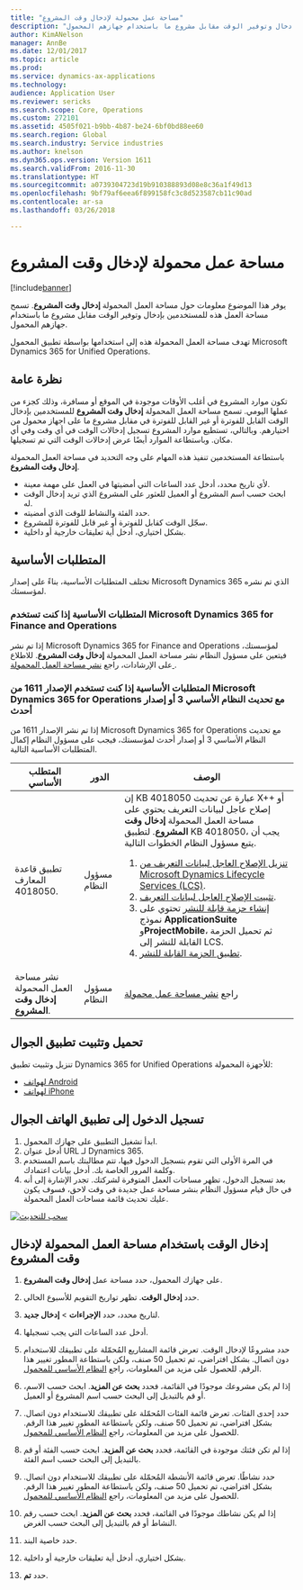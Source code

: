 ```yaml
---
title: "مساحة عمل محمولة لإدخال وقت المشروع"
description: "يوفر هذا الموضوع معلومات حول مساحة العمل المحمولة لإدخال وقت المشروع. تسمح مساحة العمل هذه للمستخدمين بإدخال وتوفير الوقت مقابل مشروع ما باستخدام جهازهم المحمول."
author: KimANelson
manager: AnnBe
ms.date: 12/01/2017
ms.topic: article
ms.prod: 
ms.service: dynamics-ax-applications
ms.technology: 
audience: Application User
ms.reviewer: sericks
ms.search.scope: Core, Operations
ms.custom: 272101
ms.assetid: 4505f021-b9bb-4b87-be24-6bf0bd88ee60
ms.search.region: Global
ms.search.industry: Service industries
ms.author: knelson
ms.dyn365.ops.version: Version 1611
ms.search.validFrom: 2016-11-30
ms.translationtype: HT
ms.sourcegitcommit: a0739304723d19b910388893d08e8c36a1f49d13
ms.openlocfilehash: 9bf79af6eea6f899158fc3c8d523587cb11c90ad
ms.contentlocale: ar-sa
ms.lasthandoff: 03/26/2018

---
```


# <a name="project-time-entry-mobile-workspace"></a>مساحة عمل محمولة لإدخال وقت المشروع

[!include[banner](../includes/banner.md)]

يوفر هذا الموضوع معلومات حول مساحة العمل المحمولة **إدخال وقت المشروع**. تسمح مساحة العمل هذه للمستخدمين بإدخال وتوفير الوقت مقابل مشروع ما باستخدام جهازهم المحمول.

تهدف مساحة العمل المحمولة هذه إلى استخدامها بواسطة تطبيق المحمول Microsoft Dynamics 365 for Unified Operations. 

## <a name="overview"></a>نظرة عامة
تكون موارد المشروع في أغلب الأوقات موجودة في الموقع أو مسافرة، وذلك كجزء من عملها اليومي. تسمح مساحة العمل المحمولة **إدخال وقت المشروع** للمستخدمين بإدخال الوقت القابل للفوترة أو غير القابل للفوترة في مقابل مشروع ما على اجهاز محمول من اختيارهم. وبالتالي، تستطيع موارد المشروع تسجيل إدخالات الوقت في أي وقت وفي أي مكان. وباستطاعة الموارد أيضًا عرض إدخالات الوقت التي تم تسجيلها. 

باستطاعة المستخدمين تنفيذ هذه المهام على وجه التحديد في مساحة العمل المحمولة **إدخال وقت المشروع**.

-   لأي تاريخ محدد، أدخل عدد الساعات التي أمضيتها في العمل على مهمة معينة.
-   ابحث حسب اسم المشروع أو العميل للعثور على المشروع الذي تريد إدخال الوقت له.
-   حدد الفئة والنشاط للوقت الذي أمضيته.
-   سجّل الوقت كقابل للفوترة أو غير قابل للفوترة للمشروع.
-   بشكل اختياري، أدخل أية تعليقات خارجية أو داخلية.

## <a name="prerequisites"></a>المتطلبات الأساسية
تختلف المتطلبات الأساسية، بناءً على إصدار Microsoft Dynamics 365 الذي تم نشره لمؤسستك.

### <a name="prerequisites-if-you-use-microsoft-dynamics-365-for-finance-and-operations"></a>المتطلبات الأساسية إذا كنت تستخدم Microsoft Dynamics 365 for Finance and Operations
إذا تم نشر Microsoft Dynamics 365 for Finance and Operations لمؤسستك، فيتعين على مسؤول النظام نشر مساحة العمل المحمولة **إدخال وقت المشروع**. للاطلاع على الإرشادات، راجع [نشر مساحة العمل المحمولة ](../../dev-itpro/mobile-apps/publish-mobile-workspace.md).

### <a name="prerequisites-if-you-use-microsoft-dynamics-365-for-operations-version-1611-with-platform-update-3-or-later"></a>المتطلبات الأساسية إذا كنت تستخدم الإصدار 1611 من Microsoft Dynamics 365 for Operations مع تحديث النظام الأساسي 3 أو إصدار أحدث
إذا تم نشر الإصدار 1611 من Microsoft Dynamics 365 for Operations مع تحديث النظام الأساسي 3 أو إصدار أحدث لمؤسستك، فيجب على مسؤول النظام إكمال المتطلبات الأساسية التالية. 

<table>
<thead>
<tr class="header">
<th>المتطلب الأساسي</th>
<th>الدور</th>
<th>‏‏الوصف</th>
</tr>
</thead>
<tbody>
<tr class="odd">

<td>تطبيق قاعدة المعارف 4018050.</td>
<td>مسؤول النظام</td>
<td>إن KB 4018050 عبارة عن تحديث X++ أو إصلاح عاجل لبيانات التعريف يحتوي على مساحة العمل المحمولة <strong>إدخال وقت المشروع</strong>. لتطبيق KB 4018050، يجب أن يتبع مسؤول النظام الخطوات التالية.
<ol>
<li><a href="../../dev-itpro/migration-upgrade/download-hotfix-lcs.md">تنزيل الإصلاح العاجل لبيانات التعريف من Microsoft Dynamics Lifecycle Services (LCS)</a>.</li>
<li><a href="../../dev-itpro/migration-upgrade/install-metadata-hotfix-package.md">تثبيت الإصلاح العاجل لبيانات التعريف</a>.</li>
<li><a href="../../dev-itpro/deployment/create-apply-deployable-package.md">إنشاء حزمة قابلة للنشر</a> تحتوي على نموذج <strong>ApplicationSuite</strong> و<strong>ProjectMobile</strong>، ثم تحميل الحزمة القابلة للنشر إلى LCS.</li>
<li><a href="../../dev-itpro/deployment/apply-deployable-package-system.md">تطبيق الحزمة القابلة للنشر</a>.</li>

</ol></td>
</tr>
<tr class="even">
<td>نشر مساحة العمل المحمولة <strong>إدخال وقت المشروع</strong>.</td>
<td>مسؤول النظام</td>
<td>راجع <a href="../../dev-itpro/mobile-apps/publish-mobile-workspace.md">نشر مساحة عمل محمولة</a></td>
</tr>
</tbody>
</table>

## <a name="download-and-install-the-mobile-app"></a>تحميل وتثبيت تطبيق الجوال

تنزيل وتثبيت تطبيق Dynamics 365 for Unified Operations للأجهزة المحمولة:

-   [لهواتف Android](https://go.microsoft.com/fwlink/?linkid=850662)
-   [لهواتف iPhone](https://go.microsoft.com/fwlink/?linkid=850663)

## <a name="sign-in-to-the-mobile-app"></a>تسجيل الدخول إلى تطبيق الهاتف الجوال
1.  ابدأ تشغيل التطبيق على جهازك المحمول.
2.  أدخل عنوان URL لـ Dynamics 365.
3.  في المرة الأولى التي تقوم بتسجيل الدخول فيها، تتم مطالبتك باسم المستخدم وكلمة المرور الخاصة بك. أدخل بيانات اعتمادك.
4.  بعد تسجيل الدخول، تظهر مساحات العمل المتوفرة لشركتك. تجدر الإشارة إلى أنه في حال قيام مسؤول النظام بنشر مساحة عمل جديدة في وقت لاحق، فسوف يكون عليك تحديث قائمة مساحات العمل المحمولة.

[![سحب للتحديث](./media/pull-to-refresh-list-of-workspaces-183x300.png)](./media/pull-to-refresh-list-of-workspaces.png)

## <a name="enter-time-by-using-the-project-time-entry-mobile-workspace"></a>إدخال الوقت باستخدام مساحة العمل المحمولة لإدخال وقت المشروع
1.  على جهازك المحمول، حدد مساحة عمل **إدخال وقت المشروع**.
2.  حدد **إدخال الوقت**. تظهر تواريخ التقويم للأسبوع الحالي.
3.  لتاريخ محدد، حدد **الإجراءات** &gt; **إدخال جديد**.
4.  أدخل عدد الساعات التي يجب تسجيلها.
5.  حدد مشروعًا لإدخال الوقت. تعرض قائمة المشاريع المُحمّلة على تطبيقك للاستخدام دون اتصال. بشكل افتراضي، تم تحميل 50 صنف، ولكن باستطاعة المطور تغيير هذا الرقم. للحصول على مزيد من المعلومات، راجع [النظام الأساسي للمحمول](../../dev-itpro/mobile-apps/platform/mobile-platform-home-page.md).
6.  إذا لم يكن مشروعك موجودًا في القائمة، فحدد **بحث عن المزيد‬**. ابحث حسب الاسم، أو قم بالتبديل إلى البحث حسب اسم المشروع أو العميل.
7.  حدد إحدى الفئات. تعرض قائمة الفئات المُحمّلة على تطبيقك للاستخدام دون اتصال. بشكل افتراضي، تم تحميل 50 صنف، ولكن باستطاعة المطور تغيير هذا الرقم. للحصول على مزيد من المعلومات، راجع [النظام الأساسي للمحمول](../../dev-itpro/mobile-apps/platform/mobile-platform-home-page.md).
8.  إذا لم تكن فئتك موجودة في القائمة، فحدد **بحث عن المزيد‬**. ابحث حسب الفئة أو قم بالتبديل إلى البحث حسب اسم الفئة.
9.  حدد نشاطًا. تعرض قائمة الأنشطة المُحمّلة على تطبيقك للاستخدام دون اتصال. بشكل افتراضي، تم تحميل 50 صنف، ولكن باستطاعة المطور تغيير هذا الرقم. للحصول على مزيد من المعلومات، راجع [النظام الأساسي للمحمول](../../dev-itpro/mobile-apps/platform/mobile-platform-home-page.md).
10. إذا لم يكن نشاطك موجودًا في القائمة، فحدد **بحث عن المزيد‬**. ابحث حسب رقم النشاط أو قم بالتبديل إلى البحث حسب الغرض.

11. حدد خاصية البند.
12. بشكل اختياري، أدخل أية تعليقات خارجية أو داخلية.
13. حدد **تم**.

